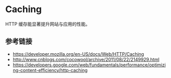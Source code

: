 # Caching

HTTP 缓存能显著提升网站与应用的性能。

## 参考链接
* https://developer.mozilla.org/en-US/docs/Web/HTTP/Caching
* http://www.cnblogs.com/cocowool/archive/2011/08/22/2149929.html
* https://developers.google.com/web/fundamentals/performance/optimizing-content-efficiency/http-caching
